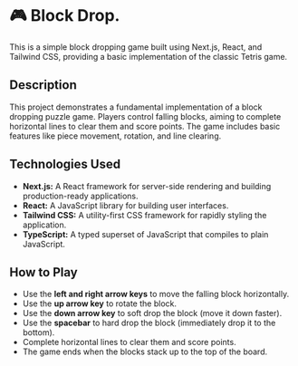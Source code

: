 # 🎮 Block Drop.

This is a simple block dropping game built using Next.js, React, and Tailwind CSS, providing a basic implementation of the classic Tetris game.

## Description

This project demonstrates a fundamental implementation of a block dropping puzzle game. Players control falling blocks, aiming to complete horizontal lines to clear them and score points. The game includes basic features like piece movement, rotation, and line clearing.

## Technologies Used

*   **Next.js:** A React framework for server-side rendering and building production-ready applications.
*   **React:** A JavaScript library for building user interfaces.
*   **Tailwind CSS:** A utility-first CSS framework for rapidly styling the application.
*   **TypeScript:** A typed superset of JavaScript that compiles to plain JavaScript.

## How to Play

*   Use the **left and right arrow keys** to move the falling block horizontally.
*   Use the **up arrow key** to rotate the block.
*   Use the **down arrow key** to soft drop the block (move it down faster).
*   Use the **spacebar** to hard drop the block (immediately drop it to the bottom).
*   Complete horizontal lines to clear them and score points.
*   The game ends when the blocks stack up to the top of the board.


